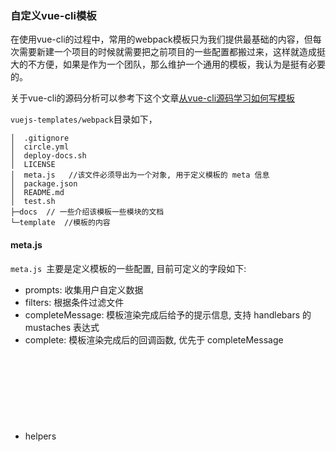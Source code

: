### 自定义vue-cli模板

在使用vue-cli的过程中，常用的webpack模板只为我们提供最基础的内容，但每次需要新建一个项目的时候就需要把之前项目的一些配置都搬过来，这样就造成挺大的不方便，如果是作为一个团队，那么维护一个通用的模板，我认为是挺有必要的。  

关于vue-cli的源码分析可以参考下这个文章[从vue-cli源码学习如何写模板](https://github.com/dwqs/blog/issues/56 )  


``vuejs-templates/webpack``目录如下，

```
│  .gitignore
│  circle.yml
│  deploy-docs.sh
│  LICENSE
│  meta.js   //该文件必须导出为一个对象, 用于定义模板的 meta 信息
│  package.json
│  README.md
│  test.sh
├─docs  // 一些介绍该模板一些模块的文档
└─template  //模板的内容
```
#### meta.js

``meta.js ``主要是定义模板的一些配置, 目前可定义的字段如下:

- prompts<Object>: 收集用户自定义数据
- filters<Object>: 根据条件过滤文件
- completeMessage<String>: 模板渲染完成后给予的提示信息, 支持 handlebars 的 mustaches 表达式
- complete<Function>: 模板渲染完成后的回调函数, 优先于 completeMessage
- helpers<Object>: 自定义的 Handlebars 辅助函数

#### prompts

看下 ``prompts``的代码
```
 "prompts": {
    "name": {  //项目名
      "type": "string",
      "required": true,
      "message": "Project name"  
    },
    "description": {  
      "type": "string",
      "required": false,
      "message": "Project description",
      "default": "A Vue.js project"
    },
    "author": {
      "type": "string",
      "message": "Author"
    },
    "mockJS":{
        "type": "confirm",
        "message": "Install mockjs?"
    }
    ...   
 }

```
所有的用户输入完成之后, ``template`` 目录下的所有文件将会用 ``Handlebars``（[了解相关的语法点这里](http://handlebarsjs.com/)） 进行渲染. 用户输入的数据会作为模板渲染时的使用数据,例如，在``cmd``选择使用``mockjs``后，

```
 "mockJS":{
      "type": "confirm",
      "message": "Install mockjs?"
    },
```

安装过程中，就会询问是否安装``mockjs``了


#### helper

上面的``if_eq``，还有源码中的``unless_eq``是原本vue cli中注册的那个辅助函数，在vue-cli中的generate.js：

```
# vue-cli/lib/generate.js

//...

// register handlebars helper
Handlebars.registerHelper('if_eq', function (a, b, opts) {
  return a === b
    ? opts.fn(this)
    : opts.inverse(this)
})

Handlebars.registerHelper('unless_eq', function (a, b, opts) {
  return a === b
    ? opts.inverse(this)
    : opts.fn(this)
})
```
类似的，你也可以自定义一些函数，方便你自己去处理一些数据，在``meta.js``中``helpers``对象中可以加入自己的方法，如源码中就有注册一个``if_or``的方法,你在文件中就可以用``{{#if_or a b}}{{/if_or}}``去使用

```
"helpers": {
    "if_or": function (v1, v2, options) {
      if (v1 || v2) {
        return options.fn(this);
      }

      return options.inverse(this);
    }
  },
```

#### filters
``filters`` 是根据条件过滤文件，源码:
```
 "filters": {
    "src/mock/**/*": "mockJS"  //例如上面的 mockJS 为true的时候，就会加入这个目录
  },

```
后续的话只需要将自己需要的文件跟文件夹，加入到``template/src``

最后,提交到github自己的分支上，就可以使用了

```
vue init ztjy-fe/szywebpack-template project-name

```
#### github地址
[https://github.com/ztjy-fe/szywebpack-template](https://github.com/ztjy-fe/szywebpack-template)

#### 参考：  
[vue-cli webpack的配置详解](http://blog.csdn.net/hongchh/article/details/55113751 )  
[从vue-cli源码学习如何写模板 ](https://github.com/dwqs/blog/issues/56)  
